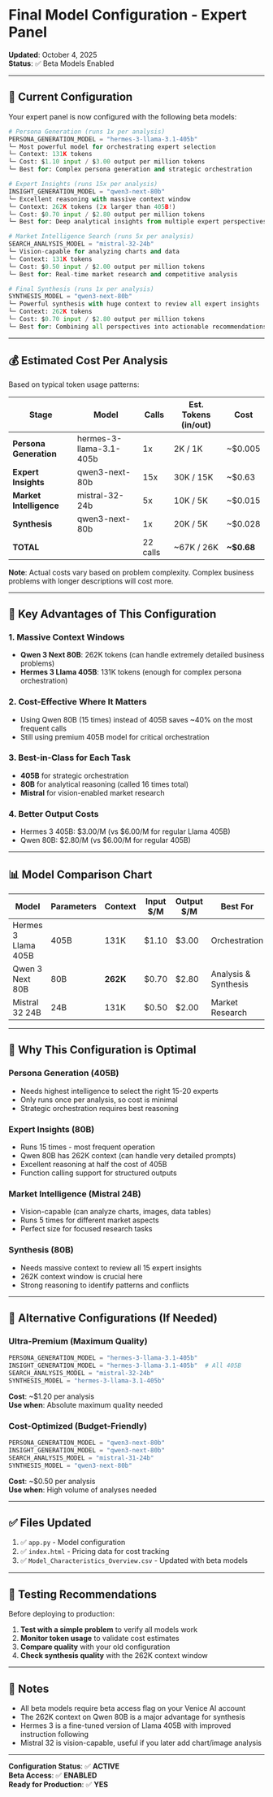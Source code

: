 # Final Model Configuration - Expert Panel

**Updated**: October 4, 2025  
**Status**: ✅ Beta Models Enabled

---

## 🎯 Current Configuration

Your expert panel is now configured with the following beta models:

```python
# Persona Generation (runs 1x per analysis)
PERSONA_GENERATION_MODEL = "hermes-3-llama-3.1-405b"
└─ Most powerful model for orchestrating expert selection
└─ Context: 131K tokens
└─ Cost: $1.10 input / $3.00 output per million tokens
└─ Best for: Complex persona generation and strategic orchestration

# Expert Insights (runs 15x per analysis)
INSIGHT_GENERATION_MODEL = "qwen3-next-80b"
└─ Excellent reasoning with massive context window
└─ Context: 262K tokens (2x larger than 405B!)
└─ Cost: $0.70 input / $2.80 output per million tokens
└─ Best for: Deep analytical insights from multiple expert perspectives

# Market Intelligence Search (runs 5x per analysis)
SEARCH_ANALYSIS_MODEL = "mistral-32-24b"
└─ Vision-capable for analyzing charts and data
└─ Context: 131K tokens
└─ Cost: $0.50 input / $2.00 output per million tokens
└─ Best for: Real-time market research and competitive analysis

# Final Synthesis (runs 1x per analysis)
SYNTHESIS_MODEL = "qwen3-next-80b"
└─ Powerful synthesis with huge context to review all expert insights
└─ Context: 262K tokens
└─ Cost: $0.70 input / $2.80 output per million tokens
└─ Best for: Combining all perspectives into actionable recommendations
```

---

## 💰 Estimated Cost Per Analysis

Based on typical token usage patterns:

| Stage | Model | Calls | Est. Tokens (in/out) | Cost |
|-------|-------|-------|---------------------|------|
| **Persona Generation** | hermes-3-llama-3.1-405b | 1x | 2K / 1K | ~$0.005 |
| **Expert Insights** | qwen3-next-80b | 15x | 30K / 15K | ~$0.63 |
| **Market Intelligence** | mistral-32-24b | 5x | 10K / 5K | ~$0.015 |
| **Synthesis** | qwen3-next-80b | 1x | 20K / 5K | ~$0.028 |
| **TOTAL** | | 22 calls | ~67K / 26K | **~$0.68** |

**Note**: Actual costs vary based on problem complexity. Complex business problems with longer descriptions will cost more.

---

## 🚀 Key Advantages of This Configuration

### 1. **Massive Context Windows**
- **Qwen 3 Next 80B**: 262K tokens (can handle extremely detailed business problems)
- **Hermes 3 Llama 405B**: 131K tokens (enough for complex persona orchestration)

### 2. **Cost-Effective Where It Matters**
- Using Qwen 80B (15 times) instead of 405B saves ~40% on the most frequent calls
- Still using premium 405B model for critical orchestration

### 3. **Best-in-Class for Each Task**
- **405B** for strategic orchestration
- **80B** for analytical reasoning (called 16 times total)
- **Mistral** for vision-enabled market research

### 4. **Better Output Costs**
- Hermes 3 405B: $3.00/M (vs $6.00/M for regular Llama 405B)
- Qwen 80B: $2.80/M (vs $6.00/M for regular 405B)

---

## 📊 Model Comparison Chart

| Model | Parameters | Context | Input $/M | Output $/M | Best For |
|-------|-----------|---------|-----------|------------|----------|
| Hermes 3 Llama 405B | 405B | 131K | $1.10 | $3.00 | Orchestration |
| Qwen 3 Next 80B | 80B | **262K** | $0.70 | $2.80 | Analysis & Synthesis |
| Mistral 32 24B | 24B | 131K | $0.50 | $2.00 | Market Research |

---

## 🎨 Why This Configuration is Optimal

### Persona Generation (405B)
- Needs highest intelligence to select the right 15-20 experts
- Only runs once per analysis, so cost is minimal
- Strategic orchestration requires best reasoning

### Expert Insights (80B)
- Runs 15 times - most frequent operation
- Qwen 80B has 262K context (can handle very detailed prompts)
- Excellent reasoning at half the cost of 405B
- Function calling support for structured outputs

### Market Intelligence (Mistral 24B)
- Vision-capable (can analyze charts, images, data tables)
- Runs 5 times for different market aspects
- Perfect size for focused research tasks

### Synthesis (80B)
- Needs massive context to review all 15 expert insights
- 262K context window is crucial here
- Strong reasoning to identify patterns and conflicts

---

## 🔄 Alternative Configurations (If Needed)

### Ultra-Premium (Maximum Quality)
```python
PERSONA_GENERATION_MODEL = "hermes-3-llama-3.1-405b"
INSIGHT_GENERATION_MODEL = "hermes-3-llama-3.1-405b"  # All 405B
SEARCH_ANALYSIS_MODEL = "mistral-32-24b"
SYNTHESIS_MODEL = "hermes-3-llama-3.1-405b"
```
**Cost**: ~$1.20 per analysis  
**Use when**: Absolute maximum quality needed

### Cost-Optimized (Budget-Friendly)
```python
PERSONA_GENERATION_MODEL = "qwen3-next-80b"
INSIGHT_GENERATION_MODEL = "qwen3-next-80b"
SEARCH_ANALYSIS_MODEL = "mistral-31-24b"
SYNTHESIS_MODEL = "qwen3-next-80b"
```
**Cost**: ~$0.50 per analysis  
**Use when**: High volume of analyses needed

---

## ✅ Files Updated

1. ✅ `app.py` - Model configuration
2. ✅ `index.html` - Pricing data for cost tracking
3. ✅ `Model_Characteristics_Overview.csv` - Updated with beta models

---

## 🧪 Testing Recommendations

Before deploying to production:

1. **Test with a simple problem** to verify all models work
2. **Monitor token usage** to validate cost estimates
3. **Compare quality** with your old configuration
4. **Check synthesis quality** with the 262K context window

---

## 📝 Notes

- All beta models require beta access flag on your Venice AI account
- The 262K context on Qwen 80B is a major advantage for synthesis
- Hermes 3 is a fine-tuned version of Llama 405B with improved instruction following
- Mistral 32 is vision-capable, useful if you later add chart/image analysis

---

**Configuration Status**: ✅ **ACTIVE**  
**Beta Access**: ✅ **ENABLED**  
**Ready for Production**: ✅ **YES**

